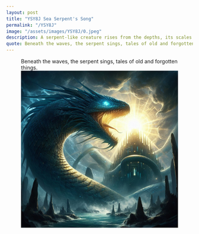 ```yaml
---
layout: post
title: "YSY8J Sea Serpent's Song"
permalink: "/YSY8J"
image: "/assets/images/YSY8J/0.jpeg"
description: A serpent-like creature rises from the depths, its scales glistening with ancient wisdom.
quote: Beneath the waves, the serpent sings, tales of old and forgotten things.
---
```


<figure>
  <figcaption>Beneath the waves, the serpent sings, tales of old and forgotten things.</figcaption>
  <img src="/assets/images/YSY8J/0.jpeg" alt="A serpent-like creature rises from the depths, its scales glistening with ancient wisdom." title="A serpent-like creature rises from the depths, its scales glistening with ancient wisdom.">
</figure>

